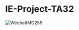 # IE-Project-TA32

![WechatIMG259](https://github.com/user-attachments/assets/a92055b5-bf67-406b-8328-2906f861a174)
